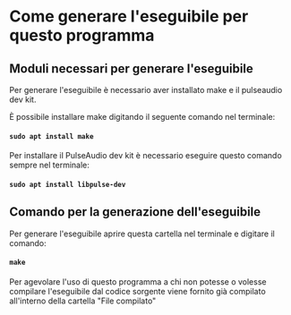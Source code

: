 # Come generare l'eseguibile per questo programma

## Moduli necessari per generare l'eseguibile
Per generare l'eseguibile è necessario aver installato make e il pulseaudio dev kit.

È possibile installare make digitando il seguente comando nel terminale:
#### `sudo apt install make`
Per installare il PulseAudio dev kit è necessario eseguire questo comando sempre nel terminale:
#### `sudo apt install libpulse-dev`

## Comando per la generazione dell'eseguibile
Per generare l'eseguibile aprire questa cartella nel terminale e digitare il comando:
#### `make`

Per agevolare l'uso di questo programma a chi non potesse o volesse compilare l'eseguibile dal codice sorgente viene fornito già compilato all'interno della cartella "File compilato"
